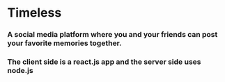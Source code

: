 # Timeless


### A social media platform where you and your friends can post your favorite memories together.

### The client side is a react.js app and the server side uses node.js
